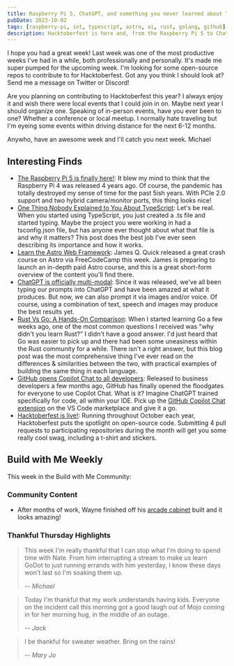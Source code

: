 ```yaml
---
title: Raspberry Pi 5, ChatGPT, and something you never learned about TypeScript
pubDate: 2023-10-02
tags: [raspberry-pi, iot, typescript, astro, ai, rust, golang, github]
description: Hacktoberfest is here and, from the Raspberry Pi 5 to ChatGPT, there's a lot of new stuff dropping this week.
---
```


I hope you had a great week! Last week was one of the most productive weeks I've had in a while, both professionally and personally. It's made me super pumped for the upcoming week. I'm looking for some open-source repos to contribute to for Hacktoberfest. Got any you think I should look at? Send me a message on Twitter or Discord!

Are you planning on contributing to Hacktoberfest this year? I always enjoy it and wish there were local events that I could join in on. Maybe next year I should organize one. Speaking of in-person events, have you ever been to one? Whether a conference or local meetup. I normally hate traveling but I'm eyeing some events within driving distance for the next 6-12 months.

Anywho, have an awesome week and I'll catch you next week.
Michael

## Interesting Finds

- ​[The Raspberry Pi 5 is finally here!](https://www.theverge.com/2023/9/28/23889238/raspberry-pi-5-specs-availability-pricing): It blew my mind to think that the Raspberry Pi 4 was released 4 years ago. Of course, the pandemic has totally destroyed my sense of time for the past 5ish years. With PCIe 2.0 support and two hybrid camera/monitor ports, this thing looks nice!
- [​One Thing Nobody Explained to You About TypeScript](https://kettanaito.com/blog/one-thing-nobody-explained-to-you-about-typescript): Let's be real. When you started using TypeScript, you just created a .ts file and started typing. Maybe the project you were working in had a tsconfig.json file, but has anyone ever thought about what that file is and why it matters? This post does the best job I've ever seen describing its importance and how it works.
- [​Learn the Astro Web Framework](https://www.freecodecamp.org/news/learn-the-astro-web-framework/): James Q. Quick released a great crash course on Astro via FreeCodeCamp this week. James is preparing to launch an in-depth paid Astro course, and this is a great short-form overview of the content you'll find there.
- [​ChatGPT is officially multi-modal](https://www.hiphops.io/news/chatgpt-is-now-officially-multimodal-openai-announces-it-can-now-see-hear-and-speak): Since it was released, we've all been typing our prompts into ChatGPT and have been amazed at what it produces. But now, we can also prompt it via images and/or voice. Of course, using a combination of text, speech and images may produce the best results yet.
- [​Rust Vs Go: A Hands-On Comparison](https://www.shuttle.rs/blog/2023/09/27/rust-vs-go-comparison#a-rust-web-service): When I started learning Go a few weeks ago, one of the most common questions I received was "why didn't you learn Rust?" I didn't have a good answer. I'd just heard that Go was easier to pick up and there had been some uneasiness within the Rust community for a while. There isn't a right answer, but this blog post was the most comprehensive thing I've ever read on the differences & similarities between the two, with practical examples of building the same thing in each language.
- [​GitHub opens Copilot Chat to all developers](https://www.developer-tech.com/news/2023/sep/21/github-opens-copilot-chat-all-developers/): Released to business developers a few months ago, GitHub has finally opened the floodgates for everyone to use Copilot Chat. What is it? Imagine ChatGPT trained specifically for code, all within your IDE. Pick up the [GitHub Copilot Chat extension](https://marketplace.visualstudio.com/items?itemName=GitHub.copilot-chat) on the VS Code marketplace and give it a go.
- [​Hacktoberfest is live!](https://hacktoberfest.com/): Running throughout October each year, Hacktoberfest puts the spotlight on open-source code. Submitting 4 pull requests to participating repositories during the month will get you some really cool swag, including a t-shirt and stickers.

## Build with Me Weekly

This week in the Build with Me Community:

### Community Content

- After months of work, Wayne finished off his [arcade cabinet](https://www.instagram.com/reel/Cx0p9ogNs5B/?utm_source=ig_web_copy_link&igshid=MzRlODBiNWFlZA%3D%3D) built and it looks amazing!

### Thankful Thursday Highlights

> This week I'm really thankful that I can stop what I'm doing to spend time with Nate. From him interrupting a stream to make us learn GoDot to just running errands with him yesterday, I know these days won't last so I'm soaking them up.
>
> -- _Michael_

> Today I'm thankful that my work understands having kids. Everyone on the incident call this morning got a good laugh out of Mojo coming in for her morning hug, in the middle of an outage.
>
> -- _Jack_

> I be thankful for sweater weather. Bring on the rains!
>
> -- _Mary Jo_
